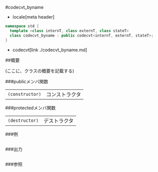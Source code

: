 #codecvt_byname
* locale[meta header]

```cpp
namespace std {
  template <class internT, class externT, class stateT>
  class codecvt_byname : public codecvt<internT, externT, stateT>;
}
```
* codecvt[link ./codecvt_byname.md]

##概要

(ここに、クラスの概要を記載する)

###publicメンバ関数

| | |
|----------------------------|-----------------------|
| `(constructor)` | コンストラクタ |

###protectedメンバ関数

| | |
|---------------------------|--------------------|
| `(destructor)` | デストラクタ |

###例
```cpp
```

###出力
```
```

###参照
